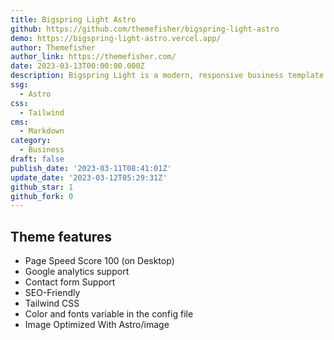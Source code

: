 ```yaml
---
title: Bigspring Light Astro
github: https://github.com/themefisher/bigspring-light-astro
demo: https://bigspring-light-astro.vercel.app/
author: Themefisher
author_link: https://themefisher.com/
date: 2023-03-13T00:00:00.000Z
description: Bigspring Light is a modern, responsive business template built with Astro.
ssg:
  - Astro
css:
  - Tailwind
cms:
  - Markdown
category:
  - Business
draft: false
publish_date: '2023-03-11T08:41:01Z'
update_date: '2023-03-12T05:29:31Z'
github_star: 1
github_fork: 0
---
```


## Theme features

- Page Speed Score 100 (on Desktop)
- Google analytics support
- Contact form Support
- SEO-Friendly
- Tailwind CSS
- Color and fonts variable in the config file
- Image Optimized With Astro/image